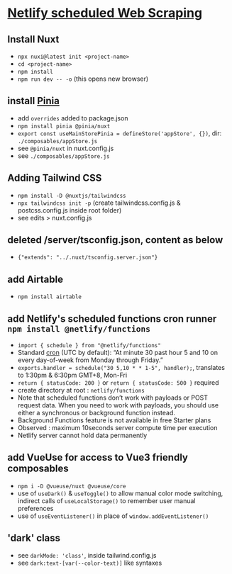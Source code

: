 # [Netlify scheduled Web Scraping](https://exp-scraper-fidly.netlify.app/)

## Install Nuxt
- ```npx nuxi@latest init <project-name>```
- ```cd <project-name>```
- ```npm install```
- ```npm run dev -- -o``` (this opens new browser)

## install [Pinia](https://pinia.vuejs.org/ssr/nuxt.html)
- add ```overrides``` added to package.json
- ```npm install pinia @pinia/nuxt```
- ```export const useMainStorePinia = defineStore('appStore', {})```, dir: ```./composables/appStore.js``` 
- see ```@pinia/nuxt``` in nuxt.config.js
- see ```./composables/appStore.js```

## Adding Tailwind CSS 
- ```npm install -D @nuxtjs/tailwindcss```
- ```npx tailwindcss init -p``` (create tailwindcss.config.js & postcss.config.js inside root folder)
- see edits > nuxt.config.js

## deleted /server/tsconfig.json, content as below
- ```{"extends": "../.nuxt/tsconfig.server.json"}```

## add Airtable
- ```npm install airtable```

## add Netlify's scheduled functions cron runner ```npm install @netlify/functions``` 
- ```import { schedule } from "@netlify/functions"```
- Standard [cron](https://crontab.guru/) (UTC by default): “At minute 30 past hour 5 and 10 on every day-of-week from Monday through Friday.”
- ```exports.handler = schedule("30 5,10 * * 1-5", handler);```, translates to 1:30pm & 6:30pm GMT+8, Mon-Fri
- ```return { statusCode: 200 }``` or ```return { statusCode: 500 }``` required
- create directory at root : ```netlify/functions```
- Note that scheduled functions don’t work with payloads or POST request data. When you need to work with payloads, you should use either a synchronous or background function instead.
- Background Functions feature is not available in free Starter plans
- Observed : maximum 10seconds server compute time per execution 
- Netlify server cannot hold data permanently

## add VueUse for access to Vue3 friendly composables
- ```npm i -D @vueuse/nuxt @vueuse/core```
- use of ```useDark()``` & ```useToggle()``` to allow manual color mode switching, indirect calls of ```useLocalStorage()``` to remember user manual preferences
- use of ```useEventListener()``` in place of ```window.addEventListener()```

## 'dark' class 
- see ```darkMode: 'class'```, inside tailwind.config.js
- see ```dark:text-[var(--color-text)]``` like syntaxes
